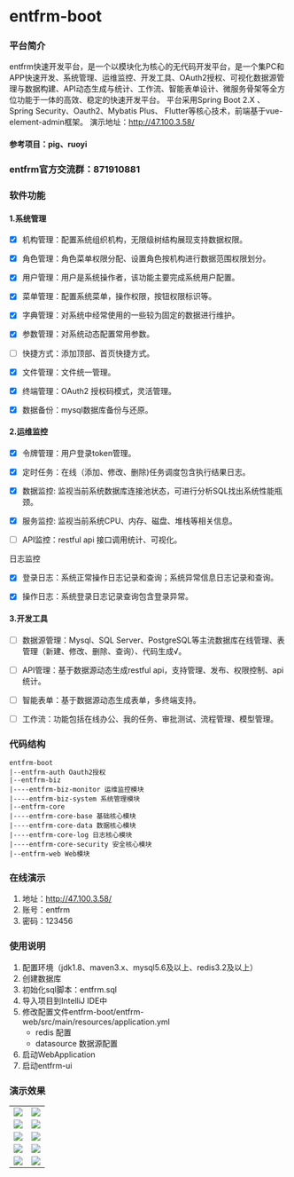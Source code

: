 # entfrm-boot

### 平台简介    
entfrm快速开发平台，是一个以模块化为核心的无代码开发平台，是一个集PC和APP快速开发、系统管理、运维监控、开发工具、OAuth2授权、可视化数据源管理与数据构建、API动态生成与统计、工作流、智能表单设计、微服务骨架等全方位功能于一体的高效、稳定的快速开发平台。
平台采用Spring Boot 2.X 、Spring Security、Oauth2、Mybatis Plus、 Flutter等核心技术，前端基于vue-element-admin框架。 演示地址：http://47.100.3.58/
#### 参考项目：pig、ruoyi
###  entfrm官方交流群：871910881
### 软件功能
#### 1.系统管理
 - [x] 机构管理：配置系统组织机构，无限级树结构展现支持数据权限。

 - [x] 角色管理：角色菜单权限分配、设置角色按机构进行数据范围权限划分。

 - [x] 用户管理：用户是系统操作者，该功能主要完成系统用户配置。

 - [x] 菜单管理：配置系统菜单，操作权限，按钮权限标识等。

 - [x] 字典管理：对系统中经常使用的一些较为固定的数据进行维护。

 - [x] 参数管理：对系统动态配置常用参数。

 - [ ] 快捷方式：添加顶部、首页快捷方式。

 - [x] 文件管理：文件统一管理。

 - [x] 终端管理：OAuth2 授权码模式，灵活管理。

 - [x] 数据备份：mysql数据库备份与还原。

#### 2.运维监控
 - [x] 令牌管理：用户登录token管理。

 - [x] 定时任务：在线（添加、修改、删除)任务调度包含执行结果日志。

 - [x] 数据监控: 监视当前系统数据库连接池状态，可进行分析SQL找出系统性能瓶颈。

 - [x] 服务监控: 监视当前系统CPU、内存、磁盘、堆栈等相关信息。

 - [ ] API监控：restful api 接口调用统计、可视化。

  日志监控

 - [x] 登录日志：系统正常操作日志记录和查询；系统异常信息日志记录和查询。

 - [x] 操作日志：系统登录日志记录查询包含登录异常。
#### 3.开发工具
 - [ ] 数据源管理：Mysql、SQL Server、PostgreSQL等主流数据库在线管理、表管理（新建、修改、删除、查询）、代码生成√。

 - [ ] API管理：基于数据源动态生成restful api，支持管理、发布、权限控制、api统计。

 - [ ] 智能表单：基于数据源动态生成表单，多终端支持。

 - [ ] 工作流：功能包括在线办公、我的任务、审批测试、流程管理、模型管理。
### 代码结构
~~~
entfrm-boot
|--entfrm-auth Oauth2授权
|--entfrm-biz 
|----entfrm-biz-monitor 运维监控模块
|----entfrm-biz-system 系统管理模块
|--entfrm-core 
|----entfrm-core-base 基础核心模块
|----entfrm-core-data 数据核心模块
|----entfrm-core-log 日志核心模块
|----entfrm-core-security 安全核心模块
|--entfrm-web Web模块
~~~
### 在线演示

1. 地址：<http://47.100.3.58/>
2. 账号：entfrm
3. 密码：123456

### 使用说明

1. 配置环境（jdk1.8、maven3.x、mysql5.6及以上、redis3.2及以上）
2. 创建数据库
3. 初始化sql脚本：entfrm.sql
4. 导入项目到IntelliJ IDE中
5. 修改配置文件entfrm-boot/entfrm-web/src/main/resources/application.yml
    * redis 配置
    * datasource 数据源配置
6. 启动WebApplication
7. 启动entfrm-ui

### 演示效果
<table>
    <tr>
        <td><img src="https://images.gitee.com/uploads/images/2020/0406/210829_fcd03ca7_5254955.png"/></td>
        <td><img src="http://47.100.3.58/static/img/home.png"/></td>
    </tr>
    <tr>
        <td><img src="https://images.gitee.com/uploads/images/2020/0406/210829_38b2fa1c_5254955.png"/></td>
        <td><img src="https://images.gitee.com/uploads/images/2020/0406/210829_79f734d4_5254955.png"/></td>
    </tr>
    <tr>
        <td><img src="https://images.gitee.com/uploads/images/2020/0406/210829_7b9a44f6_5254955.png"/></td>
        <td><img src="http://47.100.3.58/static/img/menu.png"/></td>
    </tr>
	<tr>
        <td><img src="https://images.gitee.com/uploads/images/2020/0406/210830_698bde7b_5254955.png"/></td>
        <td><img src="https://images.gitee.com/uploads/images/2020/0406/210830_5cb7cf24_5254955.png"/></td>
    </tr>	 
    <tr>
        <td><img src="http://47.100.3.58/static/img/loginLog.png"/></td>
        <td><img src="http://47.100.3.58/static/img/operLog.png"/></td>
    </tr>
</table>


